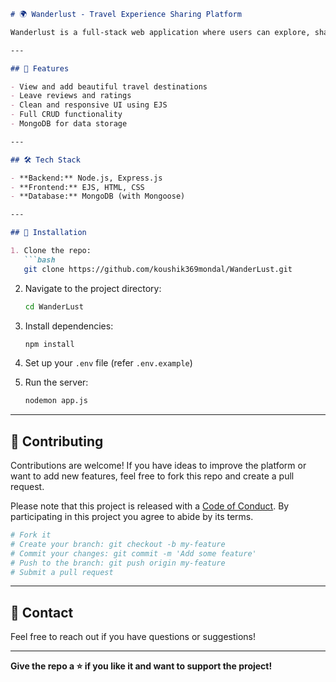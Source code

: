 
````markdown
# 🌍 Wanderlust - Travel Experience Sharing Platform

Wanderlust is a full-stack web application where users can explore, share, and review travel destinations around the world. Built using **MongoDB**, **Express.js**, **Node.js**, and **EJS** templating engine.

---

## 🚀 Features

- View and add beautiful travel destinations
- Leave reviews and ratings
- Clean and responsive UI using EJS
- Full CRUD functionality
- MongoDB for data storage

---

## 🛠 Tech Stack

- **Backend:** Node.js, Express.js
- **Frontend:** EJS, HTML, CSS
- **Database:** MongoDB (with Mongoose)

---

## 📂 Installation

1. Clone the repo:
   ```bash
   git clone https://github.com/koushik369mondal/WanderLust.git
````

2. Navigate to the project directory:

   ```bash
   cd WanderLust
   ```
3. Install dependencies:

   ```bash
   npm install
   ```
4. Set up your `.env` file (refer `.env.example`)
5. Run the server:

   ```bash
   nodemon app.js
   ```

---

## 🙌 Contributing

Contributions are welcome! If you have ideas to improve the platform or want to add new features, feel free to fork this repo and create a pull request.

Please note that this project is released with a [Code of Conduct](CODE_OF_CONDUCT.md). By participating in this project you agree to abide by its terms.

```bash
# Fork it
# Create your branch: git checkout -b my-feature
# Commit your changes: git commit -m 'Add some feature'
# Push to the branch: git push origin my-feature
# Submit a pull request
```

---

## 📧 Contact

Feel free to reach out if you have questions or suggestions!

---

**Give the repo a ⭐ if you like it and want to support the project!**


